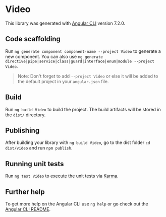# Video

This library was generated with [Angular CLI](https://github.com/angular/angular-cli) version 7.2.0.

## Code scaffolding

Run `ng generate component component-name --project Video` to generate a new component. You can also use `ng generate directive|pipe|service|class|guard|interface|enum|module --project Video`.
> Note: Don't forget to add `--project Video` or else it will be added to the default project in your `angular.json` file. 

## Build

Run `ng build Video` to build the project. The build artifacts will be stored in the `dist/` directory.

## Publishing

After building your library with `ng build Video`, go to the dist folder `cd dist/video` and run `npm publish`.

## Running unit tests

Run `ng test Video` to execute the unit tests via [Karma](https://karma-runner.github.io).

## Further help

To get more help on the Angular CLI use `ng help` or go check out the [Angular CLI README](https://github.com/angular/angular-cli/blob/master/README.md).
